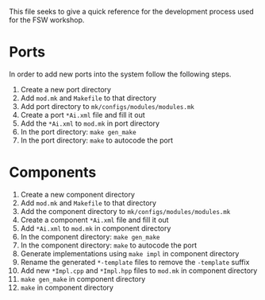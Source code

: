 This file seeks to give a quick reference for the development process used for the FSW workshop.

# Ports

In order to add new ports into the system follow the following steps.

1. Create a new port directory 
2. Add `mod.mk` and `Makefile` to that directory
3. Add port directory to `mk/configs/modules/modules.mk`
4. Create a port `*Ai.xml` file and fill it out
5. Add the `*Ai.xml` to `mod.mk` in port directory
6. In the port directory: `make gen_make`
7. In the port directory: `make` to autocode the port

# Components

1. Create a new component directory 
2. Add `mod.mk` and `Makefile` to that directory
3. Add the component directory to `mk/configs/modules/modules.mk`
4. Create a component `*Ai.xml` file and fill it out
6. Add `*Ai.xml` to `mod.mk` in component directory
7. In the component directory: `make gen_make`
8. In the component directory: `make` to autocode the port
9. Generate implementations using `make impl` in component directory
10. Rename the generated `*-template` files to remove the `-template` suffix
11. Add new `*Impl.cpp` and `*Impl.hpp` files to `mod.mk` in component directory
12. `make gen_make` in component directory
13. `make` in component directory
